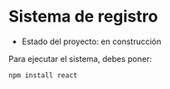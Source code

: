 <h1>Sistema de registro</h1>

- Estado del proyecto: en construcción

Para ejecutar el sistema, debes poner: 

```npm install react```
